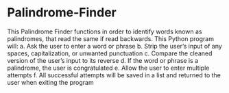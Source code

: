 # Palindrome-Finder

This Palindrome Finder functions in order to identify words known as palindromes, that read the same if read backwards.
This Python program will:
a.	Ask the user to enter a word or phrase
b.	Strip the user’s input of any spaces, capitalization, or unwanted punctuation
c.	Compare the cleaned version of the user’s input to its reverse
d.	If the word or phrase is a palindrome, the user is congratulated
e.	Allow the user to enter multiple attempts
f.	All successful attempts will be saved in a list and returned to the user when exiting the program
